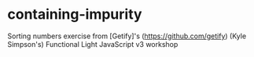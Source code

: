 # containing-impurity
Sorting numbers exercise from [Getify]'s (https://github.com/getify) (Kyle Simpson's) Functional Light JavaScript v3 workshop

